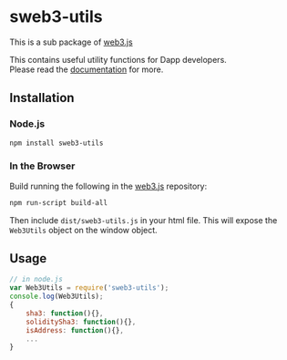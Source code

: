 # sweb3-utils

This is a sub package of [web3.js][repo]

This contains useful utility functions for Dapp developers.   
Please read the [documentation][docs] for more.

## Installation

### Node.js

```bash
npm install sweb3-utils
```

### In the Browser

Build running the following in the [web3.js][repo] repository:

```bash
npm run-script build-all
```

Then include `dist/sweb3-utils.js` in your html file.
This will expose the `Web3Utils` object on the window object.


## Usage

```js
// in node.js
var Web3Utils = require('sweb3-utils');
console.log(Web3Utils);
{
    sha3: function(){},
    soliditySha3: function(){},
    isAddress: function(){},
    ...
}
```


[docs]: http://web3js.readthedocs.io/en/1.0/
[repo]: https://github.com/ethereum/web3.js


